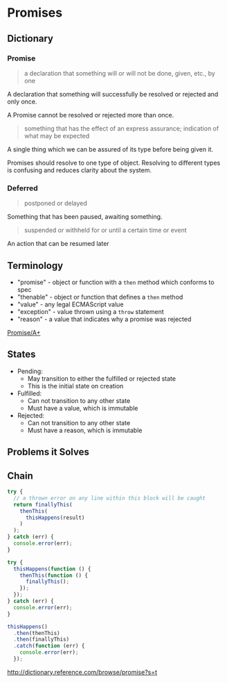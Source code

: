# Promises

## Dictionary

### Promise

> a declaration that something will or will not be done, given, etc., by one

A declaration that something will successfully be resolved or rejected and only once.

A Promise cannot be resolved or rejected more than once.

> something that has the effect of an express assurance; indication of what may be expected

A single thing which we can be assured of its type before being given it.

Promises should resolve to one type of object. Resolving to different types is confusing and reduces clarity about the system.

### Deferred

> postponed or delayed

Something that has been paused, awaiting something.

> suspended or withheld for or until a certain time or event

An action that can be resumed later

## Terminology

* "promise" - object or function with a `then` method which conforms to spec
* "thenable" - object or function that defines a `then` method
* "value" - any legal ECMAScript value
* "exception" - value thrown using a `throw` statement
* "reason" - a value that indicates why a promise was rejected

[Promise/A+](https://promisesaplus.com/)

## States

* Pending:
  * May transition to either the fulfilled or rejected state
  * This is the initial state on creation
* Fulfilled: 
  * Can not transition to any other state
  * Must have a value, which is immutable
* Rejected:
  * Can not transition to any other state
  * Must have a reason, which is immutable

## Problems it Solves

## Chain

```javascript
try {
  // a thrown error on any line within this block will be caught
  return finallyThis(
    thenThis(
      thisHappens(result)
    )
  );
} catch (err) {
  console.error(err);
}
```

```javascript
try {
  thisHappens(function () {
    thenThis(function () {
      finallyThis();
    });
  });
} catch (err) {
  console.error(err);
}
```

```javascript
thisHappens()
  .then(thenThis)
  .then(finallyThis)
  .catch(function (err) {
    console.error(err);
  });
```

http://dictionary.reference.com/browse/promise?s=t
